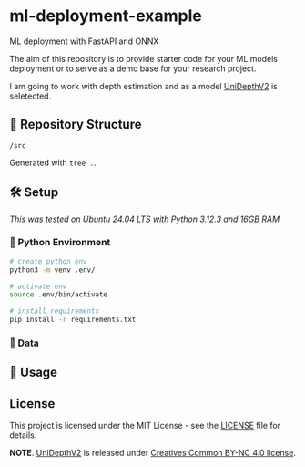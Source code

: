 # ml-deployment-example
ML deployment with FastAPI and ONNX

The aim of this repository is to provide starter code for your ML models deployment or to serve as a demo base for your research project.

I am going to work with depth estimation and as a model [UniDepthV2](https://github.com/lpiccinelli-eth/unidepth) is seletected. 

## 🌲 Repository Structure

```
/src
```
Generated with `tree .`.

## 🛠️ Setup

*This was tested on Ubuntu 24.04 LTS with Python 3.12.3 and 16GB RAM*

### 🐍 Python Environment

```bash
# create python env
python3 -m venv .env/

# activate env
source .env/bin/activate

# install requirements
pip install -r requirements.txt
```

### 💾 Data


## 🚀 Usage



## License
This project is licensed under the MIT License - see the [LICENSE](LICENSE) file for details.

**NOTE**. [UniDepthV2](https://github.com/lpiccinelli-eth/unidepth) is released under [Creatives Common BY-NC 4.0 license](https://github.com/lpiccinelli-eth/UniDepth/blob/main/LICENSE).